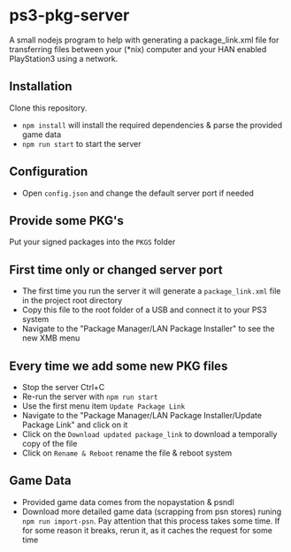 # ps3-pkg-server

A small nodejs program to help with generating a package_link.xml file for
transferring files between your (\*nix) computer and your HAN enabled PlayStation3
using a network.

## Installation

Clone this repository.

- `npm install` will install the required dependencies & parse the provided game data
- `npm run start` to start the server

## Configuration

- Open `config.json` and change the default server port if needed

## Provide some PKG's

Put your signed packages into the `PKGS` folder

## First time only or changed server port

- The first time you run the server it will generate a `package_link.xml` file in the project root directory
- Copy this file to the root folder of a USB and connect it to your PS3 system
- Navigate to the "Package Manager/LAN Package Installer" to see the new XMB menu

## Every time we add some new PKG files

- Stop the server Ctrl+C
- Re-run the server with `npm run start`
- Use the first menu item `Update Package Link`
- Navigate to the "Package Manager/LAN Package Installer/Update Package Link" and click on it
- Click on the `Download updated package_link` to download a temporally copy of the file
- Click on `Rename & Reboot` rename the file & reboot system

## Game Data

- Provided game data comes from the nopaystation & psndl
- Download more detailed game data (scrapping from psn stores) runing `npm run import-psn`. Pay attention that this process takes some time. If for some reason it breaks, rerun it, as it caches the request for some time
